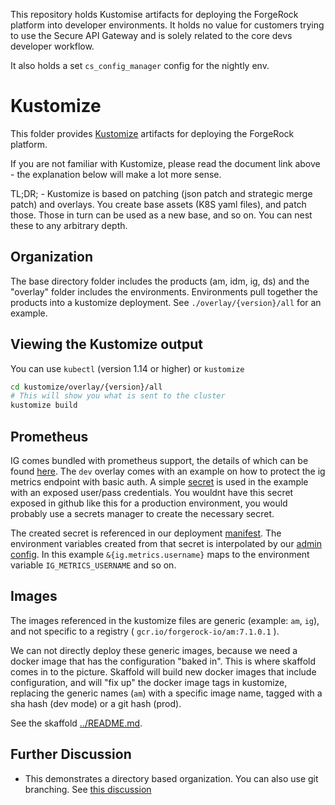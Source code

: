 This repository holds Kustomise artifacts for deploying the ForgeRock platform into developer environments. It holds no value for customers trying to use the Secure API Gateway and is solely related to the core devs developer workflow.

It also holds a set `cs_config_manager` config for the nightly env.

# Kustomize

This folder provides [Kustomize](https://kubectl.docs.kubernetes.io/pages/app_customization/introduction.html) artifacts for deploying the ForgeRock platform.

If you are not familiar with Kustomize, please read the document link above - the explanation below will make a lot more sense.

TL;DR; - Kustomize is based on patching (json patch and strategic merge patch) and overlays.
You create base assets (K8S yaml files), and patch those. Those in turn can be used as a new base, and so on. You can nest these to any
arbitrary depth.

## Organization

The base directory folder includes the products (am, idm, ig, ds) and the "overlay" folder includes the environments.
Environments pull together the products into a kustomize deployment. See `./overlay/{version}/all` for an example.

## Viewing the Kustomize output

You can use `kubectl`  (version 1.14 or higher) or `kustomize`


```bash
cd kustomize/overlay/{version}/all
# This will show you what is sent to the cluster
kustomize build
```

## Prometheus
IG comes bundled with prometheus support, the details of which can be found [here](https://backstage.forgerock.com/docs/ig/7/maintenance-guide/monitoring-eps.html). The `dev` overlay comes with an example on how to protect the ig metrics endpoint with basic auth. A simple [secret](../base/ig/secret.yaml) is used in the example with an exposed user/pass credentials. You wouldnt have this secret exposed in github like this for a production environment, you would probably use a secrets manager to create the necessary secret.

The created secret is referenced in our deployment [manifest](../base/ig/deployment.yaml). The environment variables created from that secret is interpolated by our [admin config](../../config/7.1.0/securebanking/ig/config/dev/config/admin.json). In this example `&{ig.metrics.username}` maps to the environment variable `IG_METRICS_USERNAME` and so on.

## Images

The images referenced in the kustomize files are generic (example: `am`, `ig`), and not
specific to a registry ( `gcr.io/forgerock-io/am:7.1.0.1` ).

We can not directly deploy these generic images, because we need a docker image
that has the configuration "baked in". This is where skaffold comes in to the picture.
Skaffold will build new docker images that include configuration, and will
"fix up" the docker image tags in kustomize, replacing the generic names (`am`) with
a specific image name, tagged with a sha hash (dev mode) or a git hash (prod).

See the skaffold [../README.md](../README.md).

## Further Discussion

 * This demonstrates a directory based organization. You can also use git branching. See [this discussion](https://kubectl.docs.kubernetes.io/pages/app_composition_and_deployment/diffing_local_and_remote_resources.html)
